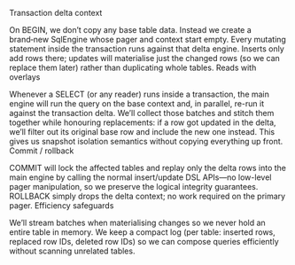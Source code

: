 Transaction delta context

On BEGIN, we don’t copy any base table data. Instead we create a brand‑new SqlEngine<MemPager> whose pager and context start empty.
Every mutating statement inside the transaction runs against that delta engine. Inserts only add rows there; updates will materialise just the changed rows (so we can replace them later) rather than duplicating whole tables.
Reads with overlays

Whenever a SELECT (or any reader) runs inside a transaction, the main engine will run the query on the base context and, in parallel, re-run it against the transaction delta. We’ll collect those batches and stitch them together while honouring replacements: if a row got updated in the delta, we’ll filter out its original base row and include the new one instead.
This gives us snapshot isolation semantics without copying everything up front.
Commit / rollback

COMMIT will lock the affected tables and replay only the delta rows into the main engine by calling the normal insert/update DSL APIs—no low-level pager manipulation, so we preserve the logical integrity guarantees.
ROLLBACK simply drops the delta context; no work required on the primary pager.
Efficiency safeguards

We’ll stream batches when materialising changes so we never hold an entire table in memory.
We keep a compact log (per table: inserted rows, replaced row IDs, deleted row IDs) so we can compose queries efficiently without scanning unrelated tables.
